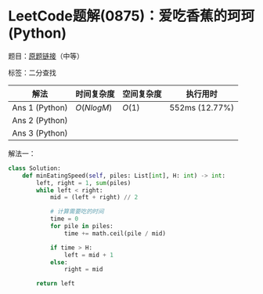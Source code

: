 # LeetCode题解(0875)：爱吃香蕉的珂珂(Python)

题目：[原题链接](https://leetcode-cn.com/problems/koko-eating-bananas/)（中等）

标签：二分查找

| 解法           | 时间复杂度 | 空间复杂度 | 执行用时       |
| -------------- | ---------- | ---------- | -------------- |
| Ans 1 (Python) | $O(NlogM)$ | $O(1)$     | 552ms (12.77%) |
| Ans 2 (Python) |            |            |                |
| Ans 3 (Python) |            |            |                |

解法一：

```python
class Solution:
    def minEatingSpeed(self, piles: List[int], H: int) -> int:
        left, right = 1, sum(piles)
        while left < right:
            mid = (left + right) // 2

            # 计算需要吃的时间
            time = 0
            for pile in piles:
                time += math.ceil(pile / mid)

            if time > H:
                left = mid + 1
            else:
                right = mid

        return left
```

